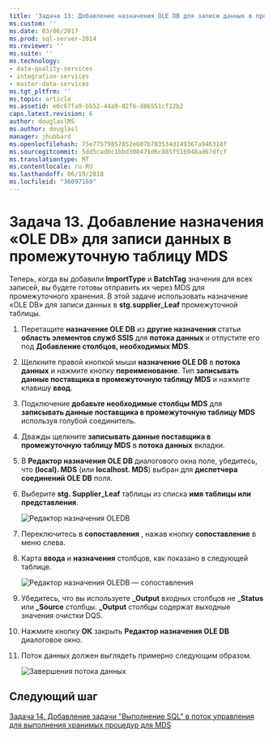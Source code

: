 ```yaml
---
title: 'Задача 13: Добавление назначения OLE DB для записи данных в промежуточную таблицу MDS | Документы Microsoft'
ms.custom: ''
ms.date: 03/06/2017
ms.prod: sql-server-2014
ms.reviewer: ''
ms.suite: ''
ms.technology:
- data-quality-services
- integration-services
- master-data-services
ms.tgt_pltfrm: ''
ms.topic: article
ms.assetid: e6c67fa9-bb52-44a9-82f6-d86551cf12b2
caps.latest.revision: 6
author: douglaslMS
ms.author: douglasl
manager: jhubbard
ms.openlocfilehash: 75e77579857852e607b783534d149367a946318f
ms.sourcegitcommit: 5dd5cad0c1bbd308471d6c885f516948ad67dfcf
ms.translationtype: MT
ms.contentlocale: ru-RU
ms.lasthandoff: 06/19/2018
ms.locfileid: "36097169"
---
```

# <a name="task-13-adding-ole-db-destination-to-write-data-to-mds-staging-table"></a>Задача 13. Добавление назначения «OLE DB» для записи данных в промежуточную таблицу MDS
  Теперь, когда вы добавили **ImportType** и **BatchTag** значения для всех записей, вы будете готовы отправить их через MDS для промежуточного хранения. В этой задаче использовать назначение «OLE DB» для записи данных в **stg.supplier_Leaf** промежуточной таблицы.  
  
1.  Перетащите **назначение OLE DB** из **другие назначения** статьи **область элементов служб SSIS** для **потока данных** и отпустите его под  **Добавление столбцов, необходимых MDS**.  
  
2.  Щелкните правой кнопкой мыши **назначение OLE DB** в **потока данных** и нажмите кнопку **переименование**. Тип **записывать данные поставщика в промежуточную таблицу MDS** и нажмите клавишу **ввод**.  
  
3.  Подключение **добавьте необходимые столбцы MDS** для **записывать данные поставщика в промежуточную таблицу MDS** используя голубой соединитель.  
  
4.  Дважды щелкните **записывать данные поставщика в промежуточную таблицу MDS** в **потока данных** вкладки.  
  
5.  В **Редактор назначения OLE DB** диалогового окна поле, убедитесь, что **(local). MDS** (или **localhost. MDS**) выбран для **диспетчера соединений OLE DB** поля.  
  
6.  Выберите **stg. Supplier_Leaf** таблицы из списка **имя таблицы или представления**.  
  
     ![Редактор назначения OLEDB](../../2014/tutorials/media/et-addingoledbdestinationtowdtomdsst-01.jpg "Редактор назначения OLEDB")  
  
7.  Переключитесь в **сопоставления** , нажав кнопку **сопоставление** в меню слева.  
  
8.  Карта **ввода** и **назначения** столбцов, как показано в следующей таблице.  
  
     ![Редактор назначения OLEDB — сопоставления](../../2014/tutorials/media/et-addingoledbdestinationtowdtomdsst-02.jpg "Редактор назначения OLEDB — сопоставления")  
  
9. Убедитесь, что вы используете **_Output** входных столбцов не **_Status** или **_Source** столбцы. **_Output** столбцы содержат выходные значения очистки DQS.  
  
10. Нажмите кнопку **ОК** закрыть **Редактор назначения OLE DB** диалоговое окно.  
  
11. Поток данных должен выглядеть примерно следующим образом.  
  
     ![Завершения потока данных](../../2014/tutorials/media/et-addingoledbdestinationtowdtomdsst-03.jpg "завершения потока данных")  
  
## <a name="next-step"></a>Следующий шаг  
 [Задача 14. Добавление задачи "Выполнение SQL" в поток управления для выполнения хранимых процедур для MDS](../../2014/tutorials/task-14-add-execute-to-control-flow-run-mds-stored-procedure.md)  
  
  